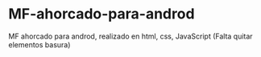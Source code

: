 # MF-ahorcado-para-androd
MF ahorcado para androd, realizado en html, css, JavaScript (Falta quitar elementos basura)
